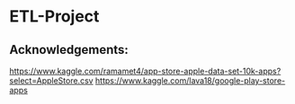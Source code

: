 # ETL-Project


## Acknowledgements:
https://www.kaggle.com/ramamet4/app-store-apple-data-set-10k-apps?select=AppleStore.csv
https://www.kaggle.com/lava18/google-play-store-apps
